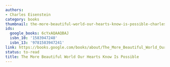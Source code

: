 ```yaml
---
authors:
- Charles Eisenstein
category: books
thumbnail: the-more-beautiful-world-our-hearts-know-is-possible-charles-eisenstein-cover.jpg
ids:
  google_books: 6cYxAQAAQBAJ
  isbn_10: '1583947248'
  isbn_13: '9781583947241'
link: https://books.google.com/books/about/The_More_Beautiful_World_Our_Hearts_Know.html?hl=&id=6cYxAQAAQBAJ
status: to-read
title: The More Beautiful World Our Hearts Know Is Possible
---
```


